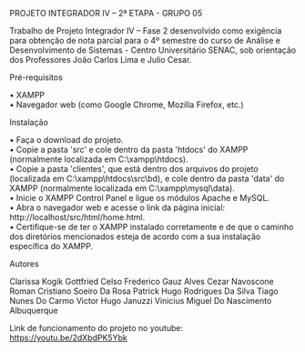 PROJETO INTEGRADOR IV – 2ª ETAPA - GRUPO 05

Trabalho de Projeto Integrador IV – Fase 2 desenvolvido como exigência para obtenção de nota parcial para o 4º semestre do curso de Análise e Desenvolvimento de Sistemas - Centro 
Universitário SENAC, sob orientação dos Professores João Carlos Lima e Julio Cesar.

Pré-requisitos

• XAMPP                                                                                                                                                                             
• Navegador web (como Google Chrome, Mozilla Firefox, etc.)

Instalação

• Faça o download do projeto.                                                                                                                                
• Copie a pasta 'src' e cole dentro da pasta 'htdocs' do XAMPP (normalmente localizada em C:\xampp\htdocs).                                                                                                       
• Copie a pasta 'clientes', que está dentro dos arquivos do projeto (localizada em C:\xampp\htdocs\src\bd), e cole dentro da pasta 'data' do XAMPP (normalmente localizada em C:\xampp\mysql\data).               
• Inicie o XAMPP Control Panel e ligue os módulos Apache e MySQL.                                                                                                                                        
• Abra o navegador web e acesse o link da página inicial: http://localhost/src/html/home.html.                                                                                                                     
• Certifique-se de ter o XAMPP instalado corretamente e de que o caminho dos diretórios mencionados esteja de acordo com a sua instalação específica do XAMPP.                                              

Autores

Clarissa Kogik Gottfried
Celso Frederico Gauz Alves
Cezar Navoscone Roman
Cristiano Soeiro Da Rosa
Patrick Hugo Rodrigues Da Silva
Tiago Nunes Do Carmo
Victor Hugo Januzzi
Vinicius Miguel Do Nascimento Albuquerque                                                                                                                             

Link de funcionamento do projeto no youtube:
https://youtu.be/2dXbdPK5Ybk
